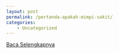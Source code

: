 ```yaml
---
layout: post
permalink: /pertanda-apakah-mimpi-sakit/
categories:
    - Uncategorized
---
```


[Baca Selengkapnya](/04)